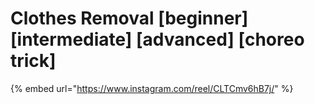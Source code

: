 # Clothes Removal \[beginner] \[intermediate] \[advanced] \[choreo trick]

{% embed url="https://www.instagram.com/reel/CLTCmv6hB7j/" %}
